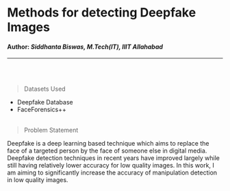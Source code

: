 # Methods for detecting Deepfake Images
#### Author: _Siddhanta Biswas, M.Tech(IT), IIIT Allahabad_
***
<br></br>
> Datasets Used
- Deepfake Database
- FaceForensics++
<br></br>
> Problem Statement

Deepfake is a deep learning based technique which aims to replace the face of a targeted
person by the face of someone else in digital media. Deepfake detection techniques in recent
years have improved largely while still having relatively lower accuracy for low quality
images. In this work, I am aiming to significantly increase the accuracy of manipulation
detection in low quality images.
